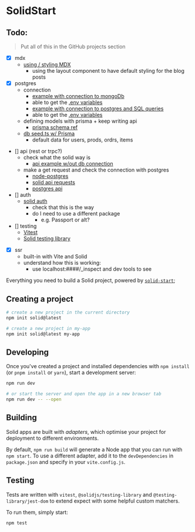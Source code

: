 # SolidStart

## Todo:

> Put all of this in the GitHub projects section

- [x] mdx
  - [using / styling MDX](https://mdxjs.com/docs/using-mdx/)
    - using the layout component to have default styling for the blog posts
- [x] postgres
  - connection
    - [example with connection to mongoDb](https://dev.to/alexmercedcoder/creating-a-todo-list-with-solid-start-and-mongodb-1c4)
    - able to get the [.env variables](https://vitejs.dev/guide/env-and-mode.html)
    - [example with connection to postgres and SQL queries](https://dev.to/alexmercedcoder/creating-a-todo-list-with-solid-start-and-mongodb-1c4)
    - able to get the [.env variables](https://vitejs.dev/guide/env-and-mode.html)
  - defining models with prisma + keep writing api
    - [prisma schema ref](https://www.prisma.io/docs/reference/api-reference/prisma-schema-reference)
  - [db seed.ts w/ Prisma](https://www.prisma.io/docs/guides/database/seed-database)
    - default data for users, prods, ordrs, items
- [] api (rest or trpc?)
  - check what the solid way is
    - [api example w/out db connection](https://blog.logrocket.com/getting-started-solidstart-solid-js-framework/#defining-our-business-trips-data)
  - make a get request and check the connection with postgres
    - [node-postgres](https://node-postgres.com/)
    - [solid api requests](https://start.solidjs.com/core-concepts/api-routes)
    - [postgres api](https://blog.logrocket.com/crud-rest-api-node-js-express-postgresql/)
- [] auth
  - [solid auth](https://github.com/OrJDev/solid-auth)
    - check that this is the way
    - do I need to use a different package
      - e.g. Passport or alt?
- [] testing
  - [Vitest](https://vitest.dev/)
  - [Solid testing library](https://github.com/solidjs/solid-testing-library)
- [x] ssr
  - built-in with Vite and Solid
  - understand how this is working:
    - use localhost:####/\_inspect and dev tools to see

Everything you need to build a Solid project, powered by [`solid-start`](https://start.solidjs.com);

## Creating a project

```bash
# create a new project in the current directory
npm init solid@latest

# create a new project in my-app
npm init solid@latest my-app
```

## Developing

Once you've created a project and installed dependencies with `npm install` (or `pnpm install` or `yarn`), start a development server:

```bash
npm run dev

# or start the server and open the app in a new browser tab
npm run dev -- --open
```

## Building

Solid apps are built with _adapters_, which optimise your project for deployment to different environments.

By default, `npm run build` will generate a Node app that you can run with `npm start`. To use a different adapter, add it to the `devDependencies` in `package.json` and specify in your `vite.config.js`.

## Testing

Tests are written with `vitest`, `@solidjs/testing-library` and `@testing-library/jest-dom` to extend expect with some helpful custom matchers.

To run them, simply start:

```sh
npm test
```
